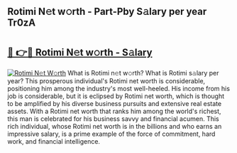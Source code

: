 ## Rotimi N𝚎t w𝚘rth - Part-Pby S𝚊lary per year Tr0zA

# <h2><a href="http://gc4ak6.nevu.top/?p=Rotimi">🔗 👉🔴 Rotimi N𝚎t w𝚘rth - S𝚊lary</a></h2>

[![Rotimi N𝚎t W𝚘rth](https://i.imgur.com/Oavwk0R.jpeg)](http://gc4ak6.nevu.top/?p=Rotimi)
What is Rotimi n𝚎t w𝚘rth? What is Rotimi s𝚊lary per year?
This prosperous individual's Rotimi net worth is considerable, positioning him among the industry's most well-heeled. His income from his job is considerable, but it is eclipsed by Rotimi net worth, which is thought to be amplified by his diverse business pursuits and extensive real estate assets. With a Rotimi net worth that ranks him among the world's richest, this man is celebrated for his business savvy and financial acumen. This rich individual, whose Rotimi net worth is in the billions and who earns an impressive salary, is a prime example of the force of commitment, hard work, and financial intelligence.
